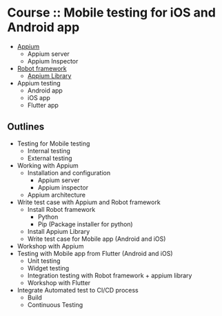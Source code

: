 # Course :: Mobile testing for iOS and Android app
* [Appium](https://appium.io/)
  * Appium server
  * Appium Inspector 
* [Robot framework](https://robotframework.org/)
  * [Appium Library](https://github.com/serhatbolsu/robotframework-appiumlibrary)
* Appium testing
  * Android app
  * iOS app
  * Flutter app 
 
## Outlines
* Testing for Mobile testing
  * Internal testing
  * External testing
* Working with Appium
  * Installation and configuration
    * Appium server
    * Appium inspector
  * Appium architecture
* Write test case with Appium and Robot framework
  * Install Robot framework
    * Python
    * Pip (Package installer for python)
  * Install Appium Library
  * Write test case for Mobile app (Android and iOS)
* Workshop with Appium
* Testing with Mobile app from Flutter  (Android and iOS)
  * Unit testing
  * Widget testing
  * Integration testing with Robot framework + appium library
  * Workshop with Flutter
* Integrate Automated test to CI/CD process
  * Build
  * Continuous Testing  

